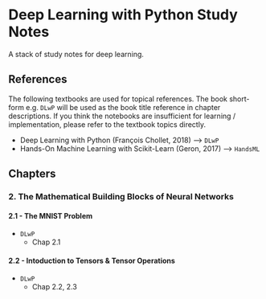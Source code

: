 # Deep Learning with Python Study Notes
A stack of study notes for deep learning.
## References
The following textbooks are used for topical references. The book short-form e.g. `DLwP` will be used as the book title reference in chapter descriptions. If you think the notebooks are insufficient for learning / implementation, please refer to the textbook topics directly.

- Deep Learning with Python (François Chollet, 2018) --> `DLwP`
- Hands-On Machine Learning with Scikit-Learn (Geron, 2017) --> `HandsML`

## Chapters

### 2. The Mathematical Building Blocks of Neural Networks
#### 2.1 - The MNIST Problem
- `DLwP`
    - Chap 2.1
#### 2.2 - Intoduction to Tensors & Tensor Operations
- `DLwP`
    - Chap 2.2, 2.3
